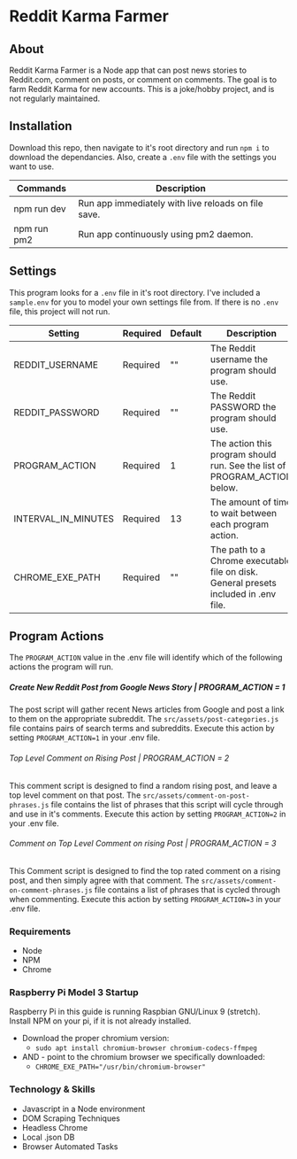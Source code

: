 # Reddit Karma Farmer

## About

Reddit Karma Farmer is a Node app that can post news stories to Reddit.com, comment on posts, or comment on comments. The goal is to farm Reddit Karma for new accounts. This is a joke/hobby project, and is not regularly maintained.

## Installation

Download this repo, then navigate to it's root directory and run `npm i` to download the dependancies. Also, create a `.env` file with the settings you want to use.

| Commands    | Description                                         |
| ----------- | --------------------------------------------------- |
| npm run dev | Run app immediately with live reloads on file save. |
| npm run pm2 | Run app continuously using pm2 daemon.              |

## Settings

This program looks for a `.env` file in it's root directory. I've included a `sample.env` for you to model your own settings file from. If there is no `.env` file, this project will not run.

| Setting             | Required | Default | Description                                                                          |
| ------------------- | -------- | ------- | ------------------------------------------------------------------------------------ |
| REDDIT_USERNAME     | Required | ""      | The Reddit username the program should use.                                          |
| REDDIT_PASSWORD     | Required | ""      | The Reddit PASSWORD the program should use.                                          |
| PROGRAM_ACTION      | Required | 1       | The action this program should run. See the list of PROGRAM_ACTION below.            |
| INTERVAL_IN_MINUTES | Required | 13      | The amount of time to wait between each program action.                              |
| CHROME_EXE_PATH     | Required | ""      | The path to a Chrome executable file on disk. General presets included in .env file. |

## Program Actions

The `PROGRAM_ACTION` value in the .env file will identify which of the following actions the program will run.

##### Create New Reddit Post from Google News Story | PROGRAM_ACTION = 1

The post script will gather recent News articles from Google and post a link to them on the appropriate subreddit. The `src/assets/post-categories.js` file contains pairs of search terms and subreddits. Execute this action by setting `PROGRAM_ACTION=1` in your .env file.

###### Top Level Comment on Rising Post | PROGRAM_ACTION = 2

This comment script is designed to find a random rising post, and leave a top level comment on that post. The `src/assets/comment-on-post-phrases.js` file contains the list of phrases that this script will cycle through and use in it's comments. Execute this action by setting `PROGRAM_ACTION=2` in your .env file.

###### Comment on Top Level Comment on rising Post | PROGRAM_ACTION = 3

This Comment script is designed to find the top rated comment on a rising post, and then simply agree with that comment. The `src/assets/comment-on-comment-phrases.js` file contains a list of phrases that is cycled through when commenting. Execute this action by setting `PROGRAM_ACTION=3` in your .env file.

### Requirements

- Node
- NPM
- Chrome

### Raspberry Pi Model 3 Startup

Raspberry Pi in this guide is running Raspbian GNU/Linux 9 (stretch).  
Install NPM on your pi, if it is not already installed.

- Download the proper chromium version:
  - `sudo apt install chromium-browser chromium-codecs-ffmpeg`
- AND - point to the chromium browser we specifically downloaded:
  - `CHROME_EXE_PATH="/usr/bin/chromium-browser"`

### Technology & Skills

- Javascript in a Node environment
- DOM Scraping Techniques
- Headless Chrome
- Local .json DB
- Browser Automated Tasks
